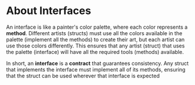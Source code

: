 # About **Interfaces**

An interface is like a painter's color palette, where each color represents a **method**.
Different artists (structs) must use all the colors available in the palette (implement all the methods) to create their art, but each artist can use those colors differently.
This ensures that any artist (struct) that uses the palette (interface) will have all the required tools (methods) available.

In short, an **interface** is a **contract** that guarantees consistency.
Any struct that implements the interface must implement all of its methods, ensuring that the struct can be used wherever that interface is expected
